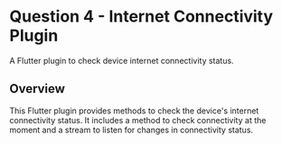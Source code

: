 # Question 4 - Internet Connectivity Plugin

A Flutter plugin to check device internet connectivity status.

## Overview

This Flutter plugin provides methods to check the device's internet connectivity status. It includes a method to check connectivity at the moment and a stream to listen for changes in connectivity status.
